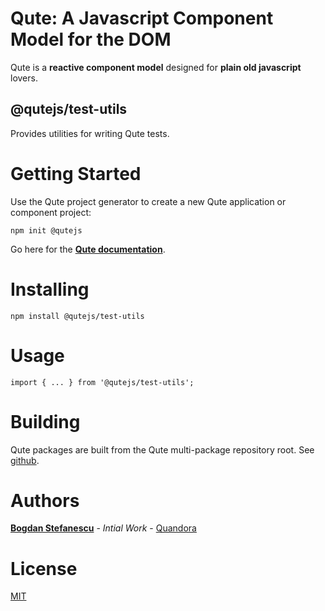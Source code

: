 # Qute: A Javascript Component Model for the DOM

Qute is a **reactive component model** designed for **plain old javascript** lovers.

## @qutejs/test-utils

Provides utilities for writing Qute tests.

# Getting Started

Use the Qute project generator to create a new Qute application or component project:

```
npm init @qutejs
```

Go here for the **[Qute documentation](https://qutejs.org)**.

# Installing

```
npm install @qutejs/test-utils
```

# Usage

```
import { ... } from '@qutejs/test-utils';
```

# Building

Qute packages are built from the Qute multi-package repository root.
See [github](https://github.com/bstefanescu/qutejs).

# Authors

**[Bogdan Stefanescu](mailto:bogdan@quandora.com)** - *Intial Work* - [Quandora](https://quandora.com)

# License

[MIT](LICENSE)

